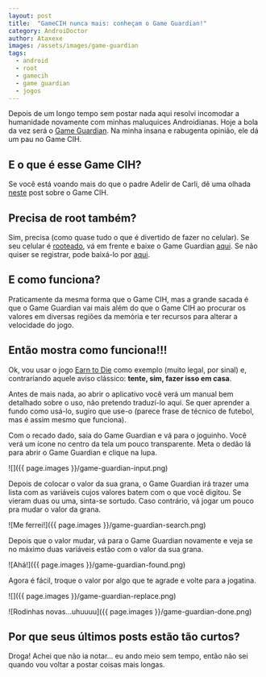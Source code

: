 ```yaml
---
layout: post
title:  "GameCIH nunca mais: conheçam o Game Guardian!"
category: AndroiDoctor
author: Ataxexe
images: /assets/images/game-guardian
tags:
  - android
  - root
  - gamecih
  - game guardian
  - jogos
---
```


Depois de um longo tempo sem postar nada aqui resolvi incomodar a humanidade novamente com minhas maluquices Androidianas. Hoje a bola da vez será o [Game Guardian][]. Na minha insana e rabugenta opinião, ele dá um pau no Game CIH.

## E o que é esse Game CIH?

Se você está voando mais do que o padre Adelir de Carli, dê uma olhada [neste][post-gamecih] post sobre o Game CIH.

## Precisa de root também?

Sim, precisa (como quase tudo o que é divertido de fazer no celular). Se seu celular é [rooteado][post-root], vá em frente e baixe o Game Guardian [aqui][download]. Se não quiser se registrar, pode baixá-lo por [aqui][download-alternativo].

## E como funciona?

Praticamente da mesma forma que o Game CIH, mas a grande sacada é que o Game Guardian vai mais além do que o Game CIH ao procurar os valores em diversas regiões da memória e ter recursos para alterar a velocidade do jogo.

## Então mostra como funciona!!!

Ok, vou usar o jogo [Earn to Die][] como exemplo (muito legal, por sinal) e, contrariando aquele aviso clássico: **tente, sim, fazer isso em casa**.

Antes de mais nada, ao abrir o aplicativo você verá um manual bem detalhado sobre o uso, não pretendo traduzí-lo aqui. Se quer aprender a fundo como usá-lo, sugiro que use-o (parece frase de técnico de futebol, mas é assim mesmo que funciona).

Com o recado dado, saia do Game Guardian e vá para o joguinho. Você verá um ícone no centro da tela um pouco transparente. Meta o dedão lá para abrir o Game Guardian e clique na lupa.

![]({{ page.images }}/game-guardian-input.png)

Depois de colocar o valor da sua grana, o Game Guardian irá trazer uma lista com as variáveis cujos valores batem com o que você digitou. Se vieram duas ou uma, sinta-se sortudo. Caso contrário, vá jogar um pouco pra mudar o valor da grana.

![Me ferrei!]({{ page.images }}/game-guardian-search.png)

Depois que o valor mudar, vá para o Game Guardian novamente e veja se no máximo duas variáveis estão com o valor da sua grana.

![Ahá!]({{ page.images }}/game-guardian-found.png)

Agora é fácil, troque o valor por algo que te agrade e volte para a jogatina.

![]({{ page.images }}/game-guardian-replace.png)

![Rodinhas novas…uhuuuu]({{ page.images }}/game-guardian-done.png)

## Por que seus últimos posts estão tão curtos?

Droga! Achei que não ia notar… eu ando meio sem tempo, então não sei quando vou voltar a postar coisas mais longas.

[post-root]: <{{ site.url }}/posts/root-o-papel-higienico-eletronico-para-o-seu-android>
[post-gamecih]: <{{site.url}}/posts/gamecih-o-gameshark-pra-android>
[game guardian]: <http://gameguardian.net>
[download]: <http://gameguardian.net/forum/files/file/2-gameguardian>
[download-alternativo]: <{{site.download}}/android/Game_Guardian-6.0.3.apk>
[earn to die]: <https://play.google.com/store/apps/details?id=com.notdoppler.earntodielite>
